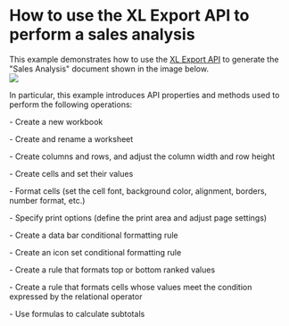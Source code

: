 # How to use the XL Export API to perform a sales analysis 


This example demonstrates how to use the <a href="https://documentation.devexpress.com/#DocumentServer/CustomDocument114031">XL Export API</a> to generate the "Sales Analysis" document shown in the image below.<br /><img src="https://raw.githubusercontent.com/DevExpress-Examples/how-to-use-the-xl-export-api-to-perform-a-sales-analysis-t252486/15.1.3+/media/d2fe03ce-0dd6-11e5-80bf-00155d62480c.png"><br />
<p>In particular, this example introduces API properties and methods used to perform the following operations:</p>
<p>- Create a new workbook</p>
<p>- Create and rename a worksheet</p>
<p>- Create columns and rows, and adjust the column width and row height</p>
<p>- Create cells and set their values</p>
<p>- Format cells (set the cell font, background color, alignment, borders, number format, etc.)</p>
<p>- Specify print options (define the print area and adjust page settings)</p>
<p>- Create a data bar conditional formatting rule</p>
<p>- Create an icon set conditional formatting rule</p>
<p>- Create a rule that formats top or bottom ranked values</p>
<p>- Create a rule that formats cells whose values meet the condition expressed by the relational operator</p>
<p>- Use formulas to calculate subtotals</p>

<br/>


